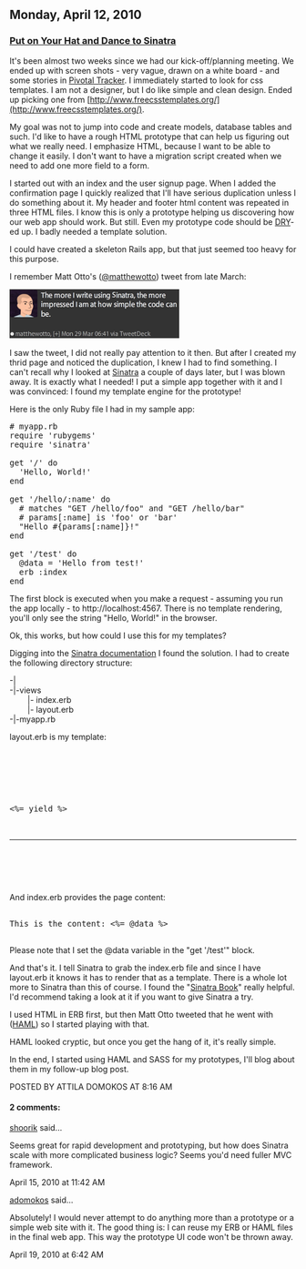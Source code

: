 ## Monday, April 12, 2010

### [Put on Your Hat and Dance to Sinatra](http://www.adomokos.com/2010/04/put-on-your-hat-and-dance-to-sinatra.html)

It's been almost two weeks since we had our kick-off/planning meeting. We ended up with screen shots - very vague, drawn on a white board - and some stories in [Pivotal Tracker](http://www.pivotaltracker.com/). I immediately started to look for css templates. I am not a designer, but I do like simple and clean design. Ended up picking one from [http://www.freecsstemplates.org/](http://www.freecsstemplates.org/).

My goal was not to jump into code and create models, database tables and such. I'd like to have a rough HTML prototype that can help us figuring out what we really need. I emphasize HTML, because I want to be able to change it easily. I don't want to have a migration script created when we need to add one more field to a form.

I started out with an index and the user signup page. When I added the confirmation page I quickly realized that I'll have serious duplication unless I do something about it. My header and footer html content was repeated in three HTML files. I know this is only a prototype helping us discovering how our web app should work. But still. Even my prototype code should be [DRY](http://en.wikipedia.org/wiki/Don't_repeat_yourself)-ed up. I badly needed a template solution.

I could have created a skeleton Rails app, but that just seemed too heavy for this purpose.

I remember Matt Otto's ([@matthewotto](http://twitter.com/matthewotto)) tweet from late March:

![sinatra_matthewotto1](/resources/2010/04/sinatra_matthewotto1.png)

I saw the tweet, I did not really pay attention to it then. But after I created my thrid page and noticed the duplication, I knew I had to find something. I can't recall why I looked at [Sinatra](http://www.sinatrarb.com/) a couple of days later, but I was blown away. It is exactly what I needed! I put a simple app together with it and I was convinced: I found my template engine for the prototype!

Here is the only Ruby file I had in my sample app:

<pre class="brush: ruby"># myapp.rb
require 'rubygems'
require 'sinatra'

get '/' do
  'Hello, World!'
end

get '/hello/:name' do
  # matches "GET /hello/foo" and "GET /hello/bar"
  # params[:name] is 'foo' or 'bar'
  "Hello #{params[:name]}!"
end

get '/test' do
  @data = 'Hello from test!'
  erb :index
end
</pre>

The first block is executed when you make a request - assuming you run the app locally - to http://localhost:4567\. There is no template rendering, you'll only see the string "Hello, World!" in the browser.

Ok, this works, but how could I use this for my templates?

Digging into the [Sinatra documentation](http://www.sinatrarb.com/intro) I found the solution. I had to create the following directory structure:

<div style="margin-bottom: 0px; margin-top: 0px;">-|</div>

<div style="margin-bottom: 0px; margin-top: 0px;">-|-views</div>

<div style="margin-bottom: 0px; margin-top: 0px;">        |- index.erb</div>

<div style="margin-bottom: 0px; margin-top: 0px;">        |- layout.erb</div>

<div style="margin-bottom: 0px; margin-top: 0px;">-|-myapp.rb</div>

layout.erb is my template:

<pre class="brush: xml" name="code"><html>
<head>
<title>Something Test</title>
</head>
<body>
<div id="content">
<%= yield %>
</div>
<div id="footer">
<hr/>
</div>
</body>
</html>
</pre>


And index.erb provides the page content:

<pre class="brush: xml" name="code"><div>
This is the content: <%= @data %>
</div>
</pre>

Please note that I set the @data variable in the "get '/test'" block.

And that's it. I tell Sinatra to grab the index.erb file and since I have layout.erb it knows it has to render that as a template. There is a whole lot more to Sinatra than this of course. I found the "[Sinatra Book](http://sinatra-book.gittr.com/)" really helpful. I'd recommend taking a look at it if you want to give Sinatra a try.

I used HTML in ERB first, but then Matt Otto tweeted that he went with ([HAML](http://haml-lang.com/)) so I started playing with that.

HAML looked cryptic, but once you get the hang of it, it's really simple.

In the end, I started using HAML and SASS for my prototypes, I'll blog about them in my follow-up blog post.


POSTED BY ATTILA DOMOKOS AT 8:16 AM

#### 2 comments:

[shoorik](http://www.google.com/profiles/shoorik) said...

Seems great for rapid development and prototyping, but how does Sinatra scale with more complicated business logic? Seems you'd need fuller MVC framework.

April 15, 2010 at 11:42 AM

[adomokos](https://www.blogger.com/profile/09067995287578229487) said...

Absolutely! I would never attempt to do anything more than a prototype or a simple web site with it. The good thing is: I can reuse my ERB or HAML files in the final web app. This way the prototype UI code won't be thrown away.

April 19, 2010 at 6:42 AM
